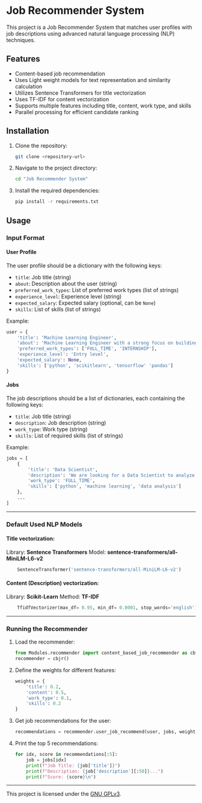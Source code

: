 # Job Recommender System

This project is a Job Recommender System that matches user profiles with job descriptions using advanced natural language processing (NLP) techniques.

## Features

- Content-based job recommendation
- Uses Light weight models for text representation and similarity calculation
- Utilizes Sentence Transformers for title vectorization
- Uses TF-IDF for content vectorization
- Supports multiple features including title, content, work type, and skills
- Parallel processing for efficient candidate ranking

## Installation

1. Clone the repository:
    ```sh
    git clone <repository-url>
    ```

2. Navigate to the project directory:
    ```sh
    cd "Job Recommender System"
    ```

3. Install the required dependencies:
    ```sh
    pip install -r requirements.txt
    ```

## Usage

### Input Format

#### User Profile

The user profile should be a dictionary with the following keys:

- `title`: Job title (string)
- `about`: Description about the user (string)
- `preferred_work_types`: List of preferred work types (list of strings)
- `experience_level`: Experience level (string)
- `expected_salary`: Expected salary (optional, can be `None`)
- `skills`: List of skills (list of strings)

Example:
```python
user = {
    'title': 'Machine Learning Engineer',
    'about': 'Machine Learning Engineer with a strong focus on building intelligent systems...',
    'preferred_work_types': ['FULL_TIME', 'INTERNSHIP'],
    'experience_level': 'Entry level',
    'expected_salary': None,
    'skills': ['python', 'scikitlearn', 'tensorflow' 'pandas']
}
```

#### Jobs

The job descriptions should be a list of dictionaries, each containing the following keys:

- `title`: Job title (string)
- `description`: Job description (string)
- `work_type`: Work type (string)
- `skills`: List of required skills (list of strings)

Example:
```python
jobs = [
    {
        'title': 'Data Scientist',
        'description': 'We are looking for a Data Scientist to analyze large amounts of raw information...',
        'work_type': 'FULL_TIME',
        'skills': ['python', 'machine learning', 'data analysis']
    },
    ...
]
```
---
### Default Used NLP Models
#### Title vectorization:
Library: **Sentence Transformers**
Model: **sentence-transformers/all-MiniLM-L6-v2**
```python
    SentenceTransformer('sentence-transformers/all-MiniLM-L6-v2')
```

#### Content (Description) vectorization:
Library: **Scikit-Learn**
Method: **TF-IDF**
```python
    TfidfVectorizer(max_df= 0.95, min_df= 0.0001, stop_words='english')
```

---
### Running the Recommender

1. Load the recommender:
    ```python
    from Modules.recommender import content_based_job_recommender as cbjr
    recommender = cbjr()
    ```

2. Define the weights for different features:
    ```python
    weights = {
        'title': 0.2,
        'content': 0.5,
        'work_type': 0.1,
        'skills': 0.2
    }
    ```

3. Get job recommendations for the user:
    ```python
    recommendations = recommender.user_job_recommend(user, jobs, weights)
    ```

4. Print the top 5 recommendations:
    ```python
    for idx, score in recommendations[:5]:
        job = jobs[idx]
        print(f"Job Title: {job['title']}")
        print(f"Description: {job['description'][:50]}...")
        print(f"Score: {score}\n")
    ```
---
This project is licensed under the [GNU GPLv3](LICENSE).